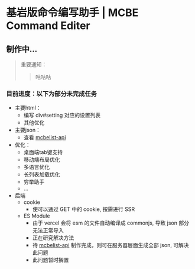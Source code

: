 # 基岩版命令编写助手 | MCBE Command Editer

## 制作中...

> 重要通知：
> > 咕咕咕

### 目前进度：以下为部分未完成任务

- 主要html：
    - 编写 div#setting 对应的设置列表
    - 其他优化
- 主要json：
    - 查看 [mcbelist-api](https://github.com/PFiS1737/mcbelist-api)
- 优化：
    - 桌面端tab键支持
    - 移动端布局优化
    - 多语言优化
    - 长列表加载优化
    - 穷举助手
    - ...
- 后端
    - cookie
        - 使可以通过 GET 中的 cookie, 按需进行 SSR
    - ES Module
        - 由于 vercel 会将 esm 的文件自动编译成 commonjs, 导致 json 部分无法正常导入
        - 正在研究解决方法
        - 待 [mcbelist-api](https://github.com/PFiS1737/mcbelist-api) 制作完成，则可在服务器层面生成全部 json, 可解决此问题
        - 此问题暂时搁置